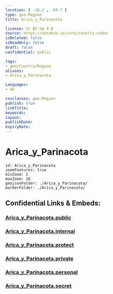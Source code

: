 ```yaml
---
location: [ -18.3 , -69.7 ] 
type: geo-Region
title: Arica_y_Parinacota

license: CC BY-SA 4.0
source: https://datahub.io/core/country-codes
isDeleted: false
isReadOnly: false
draft: false
confidential: public

tags:
- geo/Country/Region
aliases:
- Arica_y_Parinacota

Languages:
- de

cssclasses: geo-Region
publish: true
linkTitle: 
keywords: 
layout: 
publishDate: 
expiryDate: 
---
```


# Arica_y_Parinacota

```leaflet
id: Arica_y_Parinacota
zoomFeatures: true 
minZoom: 2 
maxZoom: 18
geojsonFolder: ./Arica_y_Parinacota/
markerFolder: ./Arica_y_Parinacota/
```


## Confidential Links & Embeds: 

### [Arica_y_Parinacota.public](/_public/\Earth\Continent\America~South\Chile\regions~ChileArica_y_Parinacota.public.md) 

### [Arica_y_Parinacota.internal](/_internal/\Earth\Continent\America~South\Chile\regions~ChileArica_y_Parinacota.internal.md) 

### [Arica_y_Parinacota.protect](/_protect/\Earth\Continent\America~South\Chile\regions~ChileArica_y_Parinacota.protect.md) 

### [Arica_y_Parinacota.private](/_private/\Earth\Continent\America~South\Chile\regions~ChileArica_y_Parinacota.private.md) 

### [Arica_y_Parinacota.personal](/_personal/\Earth\Continent\America~South\Chile\regions~ChileArica_y_Parinacota.personal.md) 

### [Arica_y_Parinacota.secret](/_secret/\Earth\Continent\America~South\Chile\regions~ChileArica_y_Parinacota.secret.md)

